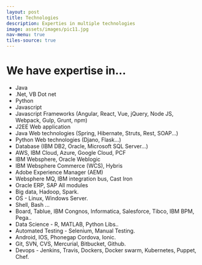 ```yaml
---
layout: post
title: Technologies
description: Experties in multiple technologies 
image: assets/images/pic11.jpg
nav-menu: true
tiles-source: true
---
```


# We have expertise in...

* Java
* .Net, VB Dot net
* Python
* Javascript
* Javascript Frameworks (Angular, React, Vue, jQuery, Node JS, Webpack, Gulp, Grunt, npm)
* J2EE Web application
* Java Web technologies  (Spring, Hibernate, Struts, Rest, SOAP...)
* Python Web technologies (Djano, Flask...)
* Database (IBM DB2, Oracle, Microsoft SQL Server...)
* AWS, IBM Cloud, Azure, Google Cloud, PCF
* IBM Websphere, Oracle Weblogic
* IBM Websphere Commerce (WCS), Hybris
* Adobe Experience Manager (AEM)
* Websphere MQ, IBM integration bus, Cast Iron
* Oracle ERP, SAP All modules
* Big data, Hadoop, Spark.
* OS - Linux, Windows Server.
* Shell, Bash ...
* Board, Tablue, IBM Congnos, Informatica, Salesforce, Tibco, IBM BPM, Pega..
* Data Science - R, MATLAB, Python Libs..
* Automated Testing - Selenium, Manual Testing. 
* Android, IOS, Phonegap Cordova, Ionic.
* Git, SVN, CVS, Mercurial, Bitbucket, Github.
* Devops - Jenkins, Travis, Dockers, Docker swarm, Kubernetes, Puppet, Chef. 

 




